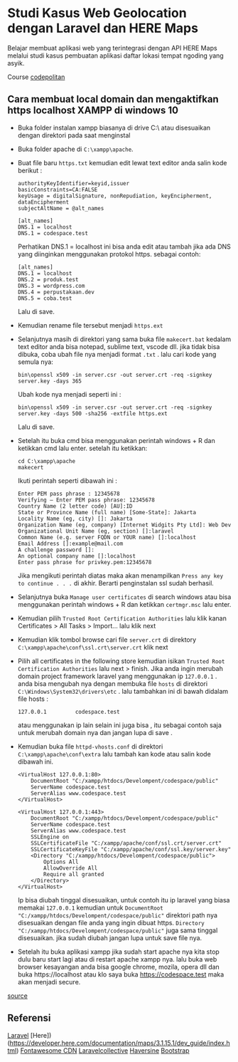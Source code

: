 # Studi Kasus Web Geolocation dengan Laravel dan HERE Maps

Belajar membuat aplikasi web yang terintegrasi dengan API HERE Maps melalui studi kasus pembuatan aplikasi daftar lokasi tempat ngoding yang asyik.

Course [codepolitan](https://www.codepolitan.com/course/intro/studi-kasus-web-geolocation-dengan-laravel-dan-here-maps)

## Cara membuat local domain dan mengaktifkan https localhost XAMPP di windows 10

- Buka folder instalan xampp biasanya di drive C:\ atau disesuaikan dengan direktori pada saat menginstal
- Buka folder apache di ```C:\xampp\apache```. 
- Buat file baru ```https.txt``` kemudian edit lewat text editor anda salin kode berikut :
  ```
  authorityKeyIdentifier=keyid,issuer 
  basicConstraints=CA:FALSE 
  keyUsage = digitalSignature, nonRepudiation, keyEncipherment, dataEncipherment 
  subjectAltName = @alt_names 

  [alt_names] 
  DNS.1 = localhost
  DNS.1 = codespace.test
  ```
  Perhatikan DNS.1 = localhost ini bisa anda edit atau tambah jika ada DNS yang diinginkan menggunakan protokol https. sebagai contoh:

  ```
  [alt_names] 
  DNS.1 = localhost
  DNS.2 = produk.test
  DNS.3 = wordpress.com
  DNS.4 = perpustakaan.dev
  DNS.5 = coba.test
  ```
  Lalu di save.
- Kemudian rename file tersebut menjadi ```https.ext```
- Selanjutnya masih di direktori yang sama buka file ```makecert.bat``` kedalam text editor anda bisa notepad, sublime text, vscode dll.  jika tidak bisa dibuka, coba ubah file nya menjadi format ```.txt``` . lalu cari kode yang semula nya:

  ```
  bin\openssl x509 -in server.csr -out server.crt -req -signkey server.key -days 365
  ```
  Ubah kode nya menjadi seperti ini :
  ```
  bin\openssl x509 -in server.csr -out server.crt -req -signkey server.key -days 500 -sha256 -extfile https.ext
  ```
  Lalu di save.

- Setelah itu buka cmd bisa menggunakan perintah windows + R dan ketikkan cmd lalu enter. setelah itu ketikkan:
  ```
  cd C:\xampp\apache
  makecert
  ```
  Ikuti perintah seperti dibawah ini :
  ```
  Enter PEM pass phrase : 12345678
  Verifying – Enter PEM pass phrase: 12345678
  Country Name (2 letter code) [AU]:ID
  State or Province Name (full name) [Some-State]: Jakarta
  Locality Name (eg, city) []: Jakarta
  Organization Name (eg, company) [Internet Widgits Pty Ltd]: Web Dev
  Organizational Unit Name (eg, section) []:laravel
  Common Name (e.g. server FQDN or YOUR name) []:localhost
  Email Address []:example@mail.com
  A challenge password []:
  An optional company name []:localhost
  Enter pass phrase for privkey.pem:12345678
  ```
  Jika mengikuti perintah diatas maka akan menampilkan ```Press any key to continue . . .``` di akhir. Berarti penginstalan ssl sudah berhasil. 
- Selanjutnya buka ```Manage user certificates``` di search windows atau bisa menggunakan perintah windows + R dan ketikkan ```certmgr.msc``` lalu enter. 
- Kemudian pilih ```Trusted Root Certification Authorities``` lalu klik kanan Certificates > All Tasks > Import… lalu klik next
- Kemudian klik tombol browse cari file ```server.crt``` di direktory ```C:\xampp\apache\conf\ssl.crt\server.crt``` klik next
- Pilih all certificates in the following store kemudian isikan ```Trusted Root Certification Authorities``` lalu next > finish.
  Jika anda ingin merubah domain project framework laravel yang menggunakan ip ```127.0.0.1``` . anda bisa mengubah nya dengan membuka file ```hosts``` di direktori ```C:\Windows\System32\drivers\etc``` . lalu tambahkan ini di bawah didalam file hosts :
  ```
  127.0.0.1         codespace.test
  ```
  atau menggunakan ip lain selain ini juga bisa , itu sebagai contoh saja untuk merubah domain nya dan jangan lupa di save .
- Kemudian buka file ```httpd-vhosts.conf``` di direktori ```C:\xampp\apache\conf\extra``` lalu tambah kan kode atau salin kode dibawah ini.
  ```
  <VirtualHost 127.0.0.1:80>
      DocumentRoot "C:/xampp/htdocs/Develompent/codespace/public"
      ServerName codespace.test
      ServerAlias www.codespace.test
  </VirtualHost>

  <VirtualHost 127.0.0.1:443>
      DocumentRoot "C:/xampp/htdocs/Develompent/codespace/public"
      ServerName codespace.test
      ServerAlias www.codespace.test
      SSLEngine on
      SSLCertificateFile "C:/xampp/apache/conf/ssl.crt/server.crt"
      SSLCertificateKeyFile "C:/xampp/apache/conf/ssl.key/server.key"
      <Directory "C:/xampp/htdocs/Develompent/codespace/public">
          Options All
    	  AllowOverride All
    	  Require all granted
      </Directory>
  </VirtualHost>
  ```
  Ip bisa diubah tinggal disesuaikan, untuk contoh itu ip laravel yang biasa memakai ```127.0.0.1``` kemudian untuk ```DocumentRoot "C:/xampp/htdocs/Develompent/codespace/public"``` direktori path nya disesuaikan dengan file anda yang ingin dibuat https. ```Directory "C:/xampp/htdocs/Develompent/codespace/public"``` juga sama tinggal disesuaikan. jika sudah diubah jangan lupa untuk save file nya.

- Setelah itu buka aplikasi xampp jika sudah start apache nya kita stop dulu baru start lagi atau di restart apache xampp nya. lalu buka web browser kesayangan anda bisa google chrome, mozila, opera dll dan buka https://localhost atau klo saya buka https://codespace.test maka akan menjadi secure.

[source](https://www.iltekkomputer.com/cara-mengaktifkan-https-localhost-xampp-di-windows-menjadi-secure/)

## Referensi
[Laravel](https://laravel.com/docs/7.x)
[Here])(https://developer.here.com/documentation/maps/3.1.15.1/dev_guide/index.html)
[Fontawesome CDN](https://cdnjs.com/libraries/font-awesome)
[Laravelcollective](https://laravelcollective.com/docs)
[Haversine](http://rosettacode.org/wiki/Haversine_formula)
[Bootstrap](https://getbootstrap.com/docs/4.0/components/carousel)